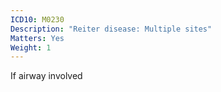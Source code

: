 ```yaml
---
ICD10: M0230
Description: "Reiter disease: Multiple sites"
Matters: Yes
Weight: 1
---
```

If airway involved
